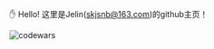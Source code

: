 :hand: Hello! 这里是Jelin(skjsnb@163.com)的github主页！

![codewars](https://www.codewars.com/users/skjsnb/badges/large)

